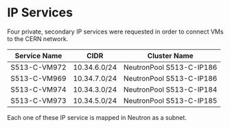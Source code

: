 # IP Services

Four private, secondary IP services were requested in order to connect VMs to the CERN network.

| Service Name | CIDR | Cluster Name |
| -- | -- | -- |
| S513-C-VM972 | 10.34.6.0/24 | NeutronPool S513-C-IP186 |
| S513-C-VM969 | 10.34.7.0/24 | NeutronPool S513-C-IP186 |
| S513-C-VM974 | 10.34.3.0/24 | NeutronPool S513-C-IP184 |
| S513-C-VM973 | 10.34.5.0/24 | NeutronPool S513-C-IP185 |

Each one of these IP service is mapped in Neutron as a subnet.

